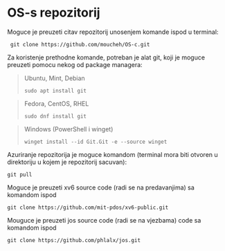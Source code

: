 # OS-s repozitorij

Moguce je preuzeti citav repozitorij unosenjem komande ispod u terminal:

     git clone https://github.com/moucheh/OS-c.git

Za koristenje prethodne komande, potreban je alat git, koji je moguce preuzeti pomocu nekog od package managera:

>Ubuntu, Mint, Debian
>
>     sudo apt install git
>

>Fedora, CentOS, RHEL
>
>     sudo dnf install git
>

>Windows (PowerShell i winget)
>
>     winget install --id Git.Git -e --source winget
>

Azuriranje repozitorija je moguce komandom (terminal mora biti otvoren u direktoriju u kojem je repozitorij sacuvan):

    git pull

Moguce je preuzeti xv6 source code (radi se na predavanjima) sa komandom ispod

    git clone https://github.com/mit-pdos/xv6-public.git

Mouguce je preuzeti jos source code (radi se na vjezbama) code sa komandom ispod

    git clone https://github.com/phlalx/jos.git
